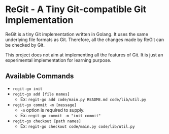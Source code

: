 # ReGit - A Tiny Git-compatible Git Implementation 

ReGit is a tiny Git implementation written in Golang. It uses the same underlying file formats as Git. Therefore, all the changes made by ReGit can be checked by Git.

This project does not aim at implementing all the features of Git. It is just an experimental implementation for learning purpose.

## Available Commands

* `regit-go init`
* `regit-go add [file names]`
  * Ex: `regit-go add code/main.py README.md code/lib/util.py`
* `regit-go commit -m [message]`
  * `-m` option is required to supply.
  * Ex: `regit-go commit -m "init commit"`
* `regit-go checkout [path names]`
  * Ex: `regit-go checkout code/main.py code/lib/util.py`